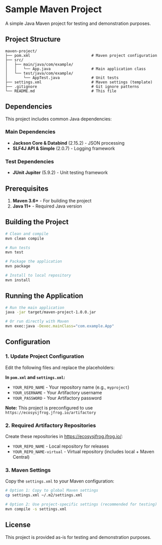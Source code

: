 # Sample Maven Project

A simple Java Maven project for testing and demonstration purposes.

## Project Structure

```
maven-project/
├── pom.xml                           # Maven project configuration
├── src/
│   ├── main/java/com/example/
│   │   └── App.java                  # Main application class
│   └── test/java/com/example/
│       └── AppTest.java              # Unit tests
├── settings.xml                      # Maven settings (template)
├── .gitignore                        # Git ignore patterns
└── README.md                         # This file
```

## Dependencies

This project includes common Java dependencies:

### Main Dependencies
- **Jackson Core & Databind** (2.15.2) - JSON processing
- **SLF4J API & Simple** (2.0.7) - Logging framework

### Test Dependencies  
- **JUnit Jupiter** (5.9.2) - Unit testing framework

## Prerequisites

1. **Maven 3.6+** - For building the project
2. **Java 11+** - Required Java version

## Building the Project

```bash
# Clean and compile
mvn clean compile

# Run tests
mvn test

# Package the application
mvn package

# Install to local repository
mvn install
```

## Running the Application

```bash
# Run the main application
java -jar target/maven-project-1.0.0.jar

# Or run directly with Maven
mvn exec:java -Dexec.mainClass="com.example.App"
```

## Configuration

### 1. Update Project Configuration

Edit the following files and replace the placeholders:

**In `pom.xml` and `settings.xml`:**
- `YOUR_REPO_NAME` - Your repository name (e.g., `myproject`)
- `YOUR_USERNAME` - Your Artifactory username  
- `YOUR_PASSWORD` - Your Artifactory password

**Note:** This project is preconfigured to use `https://ecosysjfrog.jfrog.io/artifactory`

### 2. Required Artifactory Repositories

Create these repositories in https://ecosysjfrog.jfrog.io/:
- `YOUR_REPO_NAME` - Local repository for releases
- `YOUR_REPO_NAME-virtual` - Virtual repository (includes local + Maven Central)

### 3. Maven Settings

Copy the `settings.xml` to your Maven configuration:

```bash
# Option 1: Copy to global Maven settings
cp settings.xml ~/.m2/settings.xml

# Option 2: Use project-specific settings (recommended for testing)
mvn compile -s settings.xml
```

## License

This project is provided as-is for testing and demonstration purposes.